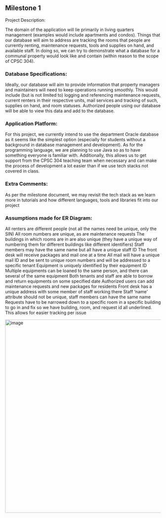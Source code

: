 ## Milestone 1 ##

Project Description: 

The domain of the application will lie primarily in living quarters management (examples would include apartments and condos). Things that our database will aim to address are tracking the rooms that people are currently renting, maintenance requests, tools and supplies on hand, and available staff. In doing so, we can try to demonstrate what a database for a communal property would look like and contain (within reason to the scope of CPSC 304). 

### Database Specifications: ###

Ideally, our database will aim to provide information that property managers and maintainers will need to keep operations running smoothly. This would include (but is not limited to) logging and referencing maintenance requests, current renters in their respective units, mail services and tracking of such, supplies on hand, and room statuses. Authorized people using our database will be able to view this data and add to the database.

### Application Platform: ###

For this project, we currently intend to use the department Oracle database as it seems like the simplest option (especially for students without a background in database management and development). As for the programming language, we are planning to use Java so as to have something everyone is familiar with. Additionally, this allows us to get support from the CPSC 304 teaching team when necessary and can make the process of development a lot easier than if we use tech stacks not covered in class. 

### Extra Comments: ###

As per the milestone document, we may revisit the tech stack as we learn more in tutorials and how different languages, tools and libraries fit into our project

### Assumptions made for ER Diagram: ###

All renters are different people (not all the names need be unique, only the SIN)
All room numbers are unique, as are maintenance requests
The buildings in which rooms are in are also unique (they have a unique way of numbering them for different buildings like different identifiers)
Staff members may have the same name but all have a unique staff ID
The front desk will receive packages and mail one at a time 
All mail will have a unique mail ID and be sent to unique room numbers and will be addressed to a specific tenant
Equipment is uniquely identified by their equipment ID
Multiple equipments can be loaned to the same person, and there can several of the same equipment
Both tenants and staff are able to borrow and return equipments on some specified date
Authorized users can add maintenance requests and new packages for residents
Front desk has a unique address with some member of staff working there 
Staff ‘name’ attribute should not be unique, staff members can have the same name 
Requests have to be narrowed down to a specific room in a specific building to go in and fix so we have building, room, and request id all underlined. This allows for easier tracking per issue

<img width="626" alt="image" src="https://media.github.students.cs.ubc.ca/user/15265/files/01063e96-4549-43d9-92ca-8a6a8faf7cf9">


